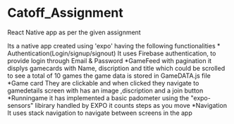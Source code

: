 # Catoff_Assignment
React Native app as per the given assignment

Its a native app created using 'expo' having the following functionalities 
      * Authentication(Login/signup/signout)
          It uses Firebase authentication, to provide login through Email & Password 
      *GameFeed with pagination
          it displys gamecards with Name, discription and title which could be scrolled to see a total of 10 games 
          the game data is stored in GameDATA.js file 
      *Game card
          They are clickable and when clicked they navigate to gamedetails screen with has an image ,discription and a join button
      *Runningame
          it has implemented a basic padometer using the "expo-sensors" libirary handled by EXPO 
          it counts steps as you move 
      *Navigation
          It uses stack navigation to navigate between screens in the app
          
